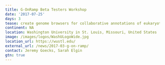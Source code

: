 ```yaml
---
title: G-OnRamp Beta Testers Workshop
date: '2017-07-25'
days: 3
tease: create genome browsers for collaborative annotations of eukaryotic genomes
continent: NA
location: Washington University in St. Louis, Missouri, United States
image: /images/logos/WashULogoWide.jpg
location_url: https://wustl.edu/
external_url: /news/2017-03-g-on-ramp/
contact: Jeremy Goecks, Sarah Elgin
gtn: true
---
```

